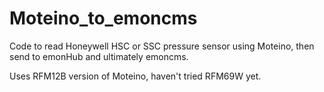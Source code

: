 # Moteino_to_emoncms
Code to read Honeywell HSC or SSC pressure sensor using Moteino, then send to emonHub and ultimately emoncms.  

Uses RFM12B version of Moteino, haven't tried RFM69W yet.

